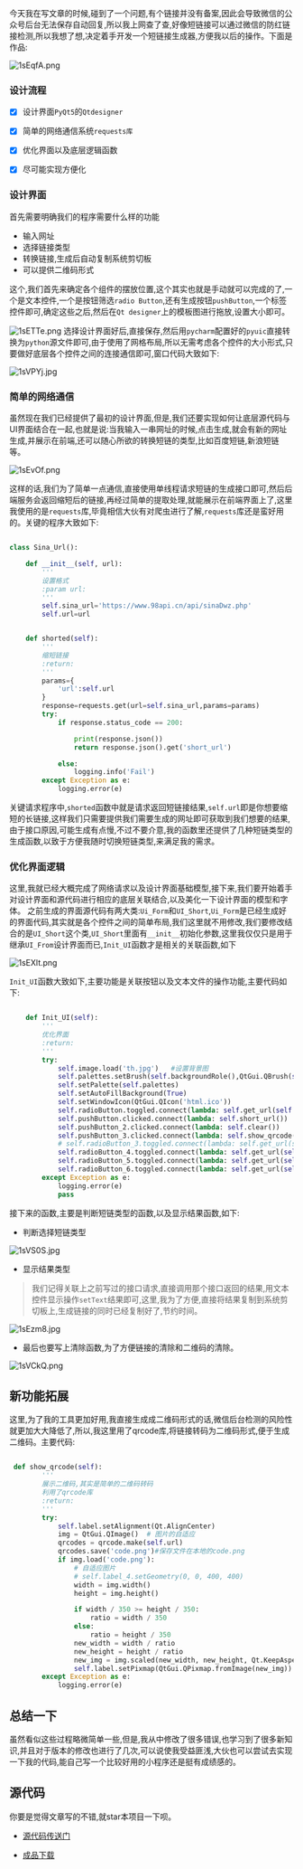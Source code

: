 


今天我在写文章的时候,碰到了一个问题,有个链接并没有备案,因此会导致微信的公众号后台无法保存自动回复,所以我上网查了查,好像短链接可以通过微信的防红链接检测,所以我想了想,决定着手开发一个短链接生成器,方便我以后的操作。下面是作品:

![1sEqfA.png](https://s2.ax1x.com/2020/02/05/1sEqfA.png)

### 设计流程

- [x] 设计界面`PyQt5`的`Qtdesigner`

- [x] 简单的网络通信系统`requests库`

- [x] 优化界面以及底层逻辑函数

- [x] 尽可能实现方便化


### 设计界面

首先需要明确我们的程序需要什么样的功能

- 输入网址
- 选择链接类型
- 转换链接,生成后自动复制系统剪切板
- 可以提供二维码形式

这个,我们首先来确定各个组件的摆放位置,这个其实也就是手动就可以完成的了,一个是文本控件,一个是按钮筛选`radio Button`,还有生成按钮`pushButton`,一个标签控件即可,确定这些之后,然后在`Qt designer`上的模板图进行拖放,设置大小即可。

![1sETTe.png](https://s2.ax1x.com/2020/02/05/1sETTe.png)
选择设计界面好后,直接保存,然后用`pycharm`配置好的`pyuic`直接转换为`python`源文件即可,由于使用了网格布局,所以无需考虑各个控件的大小形式,只要做好底层各个控件之间的连接通信即可,窗口代码大致如下:

![1sVPYj.jpg](https://s2.ax1x.com/2020/02/05/1sVPYj.jpg)

### 简单的网络通信

虽然现在我们已经提供了最初的设计界面,但是,我们还要实现如何让底层源代码与UI界面结合在一起,也就是说:当我输入一串网址的时候,点击生成,就会有新的网址生成,并展示在前端,还可以随心所欲的转换短链的类型,比如百度短链,新浪短链等。

![1sEvOf.png](https://s2.ax1x.com/2020/02/05/1sEvOf.png)

这样的话,我们为了简单一点通信,直接使用单线程请求短链的生成接口即可,然后后端服务会返回缩短后的链接,再经过简单的提取处理,就能展示在前端界面上了,这里我使用的是`requests`库,毕竟相信大伙有对爬虫进行了解,`requests`库还是蛮好用的。关键的程序大致如下:
```Python

class Sina_Url():

    def __init__(self, url):
        '''
        设置格式
        :param url:
        '''
        self.sina_url='https://www.98api.cn/api/sinaDwz.php'
        self.url=url


    def shorted(self):
        '''
        缩短链接
        :return:
        '''
        params={
            'url':self.url
        }
        response=requests.get(url=self.sina_url,params=params)
        try:
            if response.status_code == 200:

                print(response.json())
                return response.json().get('short_url')

            else:
                logging.info('Fail')
        except Exception as e:
            logging.error(e)

```
关键请求程序中,`shorted`函数中就是请求返回短链接结果,`self.url`即是你想要缩短的长链接,这样我们只需要提供我们需要生成的网址即可获取到我们想要的结果,由于接口原因,可能生成有点慢,不过不要介意,我的函数里还提供了几种短链类型的生成函数,以致于方便我随时切换短链类型,来满足我的需求。


### 优化界面逻辑

这里,我就已经大概完成了网络请求以及设计界面基础模型,接下来,我们要开始着手对设计界面和源代码进行相应的底层关联结合,以及美化一下设计界面的模型和字体。
之前生成的界面源代码有两大类:`Ui_Form`和`UI_Short`,`Ui_Form`是已经生成好的界面代码,其实就是各个控件之间的简单布局,我们这里就不用修改,我们要修改结合的是`UI_Short`这个类,`UI_Short`里面有`__init__`初始化参数,这里我仅仅只是用于继承`UI_From`设计界面而已,`Init_UI`函数才是相关的关联函数,如下

![1sEXlt.png](https://s2.ax1x.com/2020/02/05/1sEXlt.png)

`Init_UI`函数大致如下,主要功能是关联按钮以及文本文件的操作功能,主要代码如下:
```Python

    def Init_UI(self):
        '''
        优化界面
        :return:
        '''
        try:
            self.image.load('th.jpg')   #设置背景图
            self.palettes.setBrush(self.backgroundRole(),QtGui.QBrush(self.image))
            self.setPalette(self.palettes)
            self.setAutoFillBackground(True)
            self.setWindowIcon(QtGui.QIcon('html.ico'))
            self.radioButton.toggled.connect(lambda: self.get_url(self.radioButton))        #类型选择按钮连接
            self.pushButton.clicked.connect(lambda: self.short_url())
            self.pushButton_2.clicked.connect(lambda: self.clear())
            self.pushButton_3.clicked.connect(lambda: self.show_qrcode())
            # self.radioButton_3.toggled.connect(lambda: self.get_url(self.radioButton_3))
            self.radioButton_4.toggled.connect(lambda: self.get_url(self.radioButton_4))
            self.radioButton_5.toggled.connect(lambda: self.get_url(self.radioButton_5))
            self.radioButton_6.toggled.connect(lambda: self.get_url(self.radioButton_6))
        except Exception as e:
            logging.error(e)
            pass
```
接下来的函数,主要是判断短链类型的函数,以及显示结果函数,如下:
- 判断选择短链类型

![1sVS0S.jpg](https://s2.ax1x.com/2020/02/05/1sVS0S.jpg)

- 显示结果类型

>我们记得关联上之前写过的接口请求,直接调用那个接口返回的结果,用文本控件显示操作`setText`结果即可,这里,我为了方便,直接将结果复制到系统剪切板上,生成链接的同时已经复制好了,节约时间。

![1sEzm8.jpg](https://s2.ax1x.com/2020/02/05/1sEzm8.jpg)


- 最后也要写上清除函数,为了方便链接的清除和二维码的清除。

![1sVCkQ.png](https://s2.ax1x.com/2020/02/05/1sVCkQ.png)

## 新功能拓展

这里,为了我的工具更加好用,我直接生成成二维码形式的话,微信后台检测的风险性就更加大大降低了,所以,我这里用了qrcode库,将链接转码为二维码形式,便于生成二维码。主要代码:
```Python

 def show_qrcode(self):
        '''
        展示二维码,其实是简单的二维码转码
        利用了qrcode库
        :return:
        '''
        try:
            self.label.setAlignment(Qt.AlignCenter)
            img = QtGui.QImage()  # 图片的自适应
            qrcodes = qrcode.make(self.url)
            qrcodes.save('code.png')#保存文件在本地的code.png
            if img.load('code.png'):
                # 自适应图片
                # self.label_4.setGeometry(0, 0, 400, 400)
                width = img.width()
                height = img.height()

                if width / 350 >= height / 350:
                    ratio = width / 350
                else:
                    ratio = height / 350
                new_width = width / ratio
                new_height = height / ratio
                new_img = img.scaled(new_width, new_height, Qt.KeepAspectRatio)
                self.label.setPixmap(QtGui.QPixmap.fromImage(new_img))
        except Exception as e:
            logging.error(e)

```

## 总结一下

虽然看似这些过程略微简单一些,但是,我从中修改了很多错误,也学习到了很多新知识,并且对于版本的修改也进行了几次,可以说使我受益匪浅,大伙也可以尝试去实现一下我的代码,能自己写一个比较好用的小程序还是挺有成绩感的。

## 源代码

你要是觉得文章写的不错,就star本项目一下呗。

- [源代码传送门]()

- [成品下载](https://www.lanzous.com/i8xmwid)
